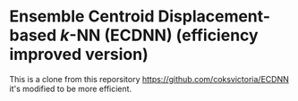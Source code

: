 # Ensemble Centroid Displacement-based $k$-NN (ECDNN) (efficiency improved version)
This is a clone from this reporsitory https://github.com/coksvictoria/ECDNN it's modified to be more efficient.

